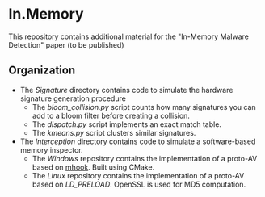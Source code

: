 # In.Memory

This repository contains additional material for the "In-Memory Malware Detection" paper (to be published)

## Organization

* The *Signature* directory contains code to simulate the hardware signature generation procedure 
    * The *bloom_collision.py* script counts how many signatures you can add to a bloom filter before creating a collision.
    * The *dispatch.py* script implements an exact match table.
    * The *kmeans.py* script clusters similar signatures.
* The *Interception* directory contains code to simulate a software-based memory inspector.
    * The *Windows* repository contains the implementation of a proto-AV based on [mhook](https://github.com/apriorit/mhook). Built using CMake.
    * The *Linux* repository contains the implementation of a proto-AV based on *LD_PRELOAD*. OpenSSL is used for MD5 computation.
